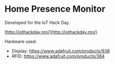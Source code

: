 Home Presence Monitor
============
Developed for the IoT Hack Day. 

[http://iothackday.mn/](http://iothackday.mn/)

Hardware used:

* Display: https://www.adafruit.com/products/938
* RFID: https://www.adafruit.com/products/364  
